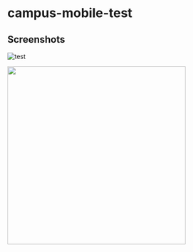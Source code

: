 # campus-mobile-test

## Screenshots
![test](https://github.com/UCSD/campus-mobile/blob/screenshots/screenshots/v5.0/ios/weather_card.png?raw=true "Weather")

<img src="https://github.com/UCSD/campus-mobile/blob/screenshots/screenshots/v5.0/ios/weather_card.png?raw=true" width="400" />
